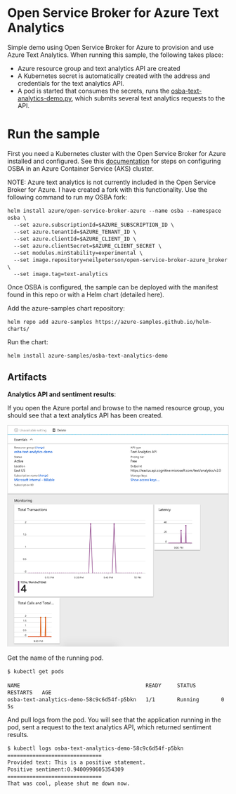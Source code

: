 # Open Service Broker for Azure Text Analytics

Simple demo using Open Service Broker for Azure to provision and use Azure Text Analytics. When running this sample, the following takes place:

- Azure resource group and text analytics API are created
- A Kubernetes secret is automatically created with the address and credentials for the text analytics API.
- A pod is started that consumes the secrets, runs the [osba-text-analytics-demo.py](https://github.com/neilpeterson/osba-storage-sample/blob/master/osba-storage-demo.py), which submits several text analytics requests to the API.

# Run the sample

First you need a Kubernetes cluster with the Open Service Broker for Azure installed and configured. See this [documentation](https://docs.microsoft.com/en-us/azure/aks/integrate-azure) for steps on configuring OSBA in an Azure Container Service (AKS) cluster.

NOTE: Azure text analytics is not currently included in the Open Service Broker for Azure. I have created a fork with this functionality. Use the following command to run my OSBA fork:

```
helm install azure/open-service-broker-azure --name osba --namespace osba \
  --set azure.subscriptionId=$AZURE_SUBSCRIPTION_ID \
  --set azure.tenantId=$AZURE_TENANT_ID \
  --set azure.clientId=$AZURE_CLIENT_ID \
  --set azure.clientSecret=$AZURE_CLIENT_SECRET \
  --set modules.minStability=experimental \
  --set image.repository=neilpeterson/open-service-broker-azure_broker \
  --set image.tag=text-analytics
```

Once OSBA is configured, the sample can be deployed with the manifest found in this repo or with a Helm chart (detailed here).

Add the azure-samples chart repository:

```
helm repo add azure-samples https://azure-samples.github.io/helm-charts/
```

Run the chart:

```
helm install azure-samples/osba-text-analytics-demo
```

## Artifacts

**Analytics API and sentiment results**:

If you open the Azure portal and browse to the named resource group, you should see that a text analytics API has been created.

![osba-storage-demo](./images/text-analytics.png)

Get the name of the running pod.

```
$ kubectl get pods

NAME                                        READY     STATUS        RESTARTS   AGE
osba-text-analytics-demo-58c9c6d54f-p5bkn   1/1       Running       0          5s
```

And pull logs from the pod. You will see that the application running in the pod, sent a request to the text analytics API, which returned sentiment results.

```
$ kubectl logs osba-text-analytics-demo-58c9c6d54f-p5bkn
==============================
Provided text: This is a positive statement.
Positive sentiment:0.9400990605354309
==============================
That was cool, please shut me down now.
```